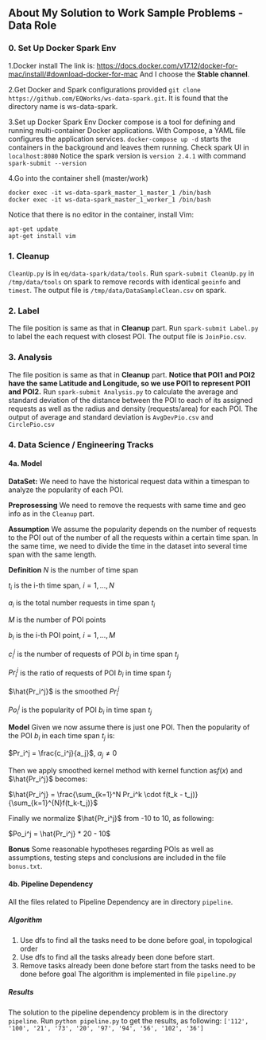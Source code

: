## About My Solution to Work Sample Problems - Data Role

### 0. Set Up Docker Spark Env
1.Docker install
The link is: https://docs.docker.com/v17.12/docker-for-mac/install/#download-docker-for-mac
And I choose the **Stable channel**.

2.Get Docker and Spark configurations provided
```git clone https://github.com/EQWorks/ws-data-spark.git```. It is found that the directory name is ws-data-spark.

3.Set up Docker Spark Env
Docker compose is a tool for defining and running multi-container Docker applications. With Compose, a YAML file configures the application services. ```docker-compose up -d``` starts the containers in the background and leaves them running. Check spark UI in ```localhost:8080```
Notice the spark version is ```version 2.4.1``` with command ```spark-submit --version```

4.Go into the container shell (master/work)
```
docker exec -it ws-data-spark_master_1_master_1 /bin/bash
docker exec -it ws-data-spark_master_1_worker_1 /bin/bash
```
Notice that there is no editor in the container, install Vim:
```
apt-get update
apt-get install vim
```

### 1. Cleanup
```CleanUp.py``` is in ```eq/data-spark/data/tools```.
Run ```spark-submit CleanUp.py``` in ```/tmp/data/tools``` on spark to remove records with identical ```geoinfo``` and ```timest```.
The output file is ```/tmp/data/DataSampleClean.csv``` on spark.

### 2. Label
The file position is same as that in **Cleanup** part.
Run ```spark-submit Label.py``` to label the each request with closest POI.
The output file is ```JoinPio.csv```.

### 3. Analysis
The file position is same as that in **Cleanup** part.
**Notice that POI1 and POI2 have the same Latitude and Longitude, so we use POI1 to represent POI1 and POI2.**
Run ```spark-submit Analysis.py``` to calculate the average and standard deviation of the distance between the POI to each of its assigned requests as well as the radius and density (requests/area) for each POI.
The output of average and standard deviation is ```AvgDevPio.csv``` and ```CirclePio.csv```

### 4. Data Science / Engineering Tracks
#### 4a. Model
**DataSet:** We need to have the historical request data within a timespan to analyze the popularity of each POI.

**Preprosessing** We need to remove the requests with same time and geo info as in the ```Cleanup``` part.

**Assumption** We assume the popularity depends on the number of requests to the POI out of the number of all the requests within a certain time span. In the same time, we need to divide the time in the dataset into several time span with the same length.

**Definition**
$N$ is the number of time span

$t_i$ is the i-th time span, $i=1,...,N$

$a_i$ is the total number requests in time span $t_i$

$M$ is the number of POI points

$b_i$ is the i-th POI point, $i=1,...,M$

$c_i^j$ is the number of requests of POI $b_i$ in time span $t_j$

$Pr_i^j$ is the ratio of requests of POI $b_i$ in time span $t_j$

$\hat{Pr_i^j}$ is the smoothed $Pr_i^j$

$Po_i^j$ is the popularity of POI $b_i$ in time span $t_j$

**Model**
Given we now assume there is just one POI. Then the popularity of the POI $b_i$ in each time span $t_j$ is:

$Pr_i^j = \frac{c_i^j}{a_j}$, $a_j \neq 0$

Then we apply smoothed kernel method with kernel function as$f(x)$ and $\hat{Pr_i^j}$ becomes:

$\hat{Pr_i^j} = \frac{\sum_{k=1}^N Pr_i^k \cdot f(t_k - t_j)}{\sum_{k=1}^{N}f(t_k-t_j)}$

Finally we normalize $\hat{Pr_i^j}$ from -10 to 10, as following:

$Po_i^j = \hat{Pr_i^j} * 20 - 10$

**Bonus**
Some reasonable hypotheses regarding POIs as well as assumptions, testing steps and conclusions are included in the file ```bonus.txt```.

#### 4b. Pipeline Dependency
All the files related to Pipeline Dependency are in directory ```pipeline```.
##### Algorithm
1. Use dfs to find all the tasks need to be done before goal, in topological order
2. Use dfs to find all the tasks already been done before start.
3. Remove tasks already been done before start from the tasks need to be done before goal
The algorithm is implemented in file ```pipeline.py```

##### Results
The solution to the pipeline dependency problem is in the directory ```pipeline```. Run ```python pipeline.py``` to get the results, as following:
```['112', '100', '21', '73', '20', '97', '94', '56', '102', '36']```



 



